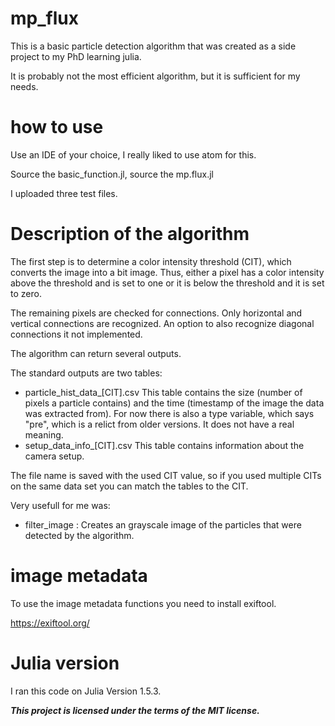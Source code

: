 # mp_flux
This is a basic particle detection algorithm that was created as a side project to my PhD learning julia.

It is probably not the most efficient algorithm, but it is sufficient for my needs.

# how to use

Use an IDE of your choice, I really liked to use atom for this.

Source the basic_function.jl, source the mp.flux.jl

I uploaded three test files.

# Description of the algorithm

The first step is to determine a color intensity threshold (CIT), which converts the image into a bit image. Thus, either a pixel has a color intensity above the threshold and is set to one or it is below the threshold and it is set to zero.

The remaining pixels are checked for connections. Only horizontal and vertical connections are recognized. An
option to also recognize diagonal connections it not implemented.

The algorithm can return several outputs.

The standard outputs are two tables:

- particle_hist_data_[CIT].csv This table contains the size (number of pixels a particle contains) and the time (timestamp of the image the data was extracted from). For now there is also a type variable, which says "pre", which is a relict from older versions. It does not have a real meaning.
- setup_data_info_[CIT].csv This table contains information about the camera setup. 

The file name is saved with the used CIT value, so if you used multiple CITs on the same data set you can match the tables to the CIT.

Very usefull for me was:

- filter_image : Creates an grayscale image of the particles that were detected by the algorithm.

# image metadata

To use the image metadata functions you need to install exiftool.

https://exiftool.org/

# Julia version

I ran this code on Julia Version 1.5.3.


***This project is licensed under the terms of the MIT license.***
